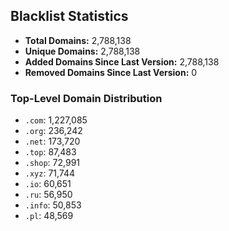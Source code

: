 ## Blacklist Statistics

- **Total Domains:** 2,788,138
- **Unique Domains:** 2,788,138
- **Added Domains Since Last Version:** 2,788,138
- **Removed Domains Since Last Version:** 0

### Top-Level Domain Distribution

-  `.com`: 1,227,085
-  `.org`: 236,242
-  `.net`: 173,720
-  `.top`: 87,483
-  `.shop`: 72,991
-  `.xyz`: 71,744
-  `.io`: 60,651
-  `.ru`: 56,950
-  `.info`: 50,853
-  `.pl`: 48,569
